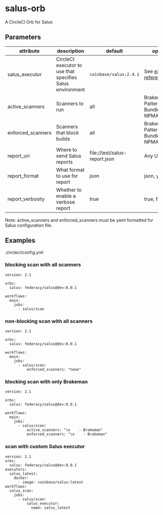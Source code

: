 # salus-orb

A CircleCI Orb for Salus

## Parameters

| attribute | description | default | options |
| --------- | ----------- | ------- | ------- |
| salus_executor | CircleCI executor to use that specifies Salus environment | `coinbase/salus:2.4.1` | See [executor reference](https://circleci.com/docs/2.0/configuration-reference/#executors-requires-version-21)|
| active_scanners | Scanners to run | all | Brakeman, PatternSearch, BundleAudit, NPMAudit |
| enforced_scanners | Scanners that block builds | all | Brakeman, PatternSearch, BundleAudit, NPMAudit |
| report_uri | Where to send Salus reports | file://test/salus-report.json | Any URI |
| report_format | What format to use for report | json | json, yaml, txt |
| report_verbosity | Whether to enable a verbose report | true | true, false |

Note: active_scanners and enforced_scanners must be yaml formatted for Salus configuration file.

## Examples

.circleci/config.yml

### blocking scan with all scanners

```
version: 2.1

orbs:
  salus: federacy/salus@dev:0.0.1

workflows:
  main:
    jobs:
      - salus/scan
```

### non-blocking scan with all scanners

```
version: 2.1

orbs:
  salus: federacy/salus@dev:0.0.1

workflows:
  main:
    jobs:
      - salus/scan:
          enforced_scanners: "none"
```

### blocking scan with only Brakeman

```
version: 2.1

orbs:
  salus: federacy/salus@dev:0.0.1

workflows:
  main:
    jobs:
      - salus/scan:
          active_scanners: "\n    - Brakeman"
          enforced_scanners: "\n    - Brakeman"
```

### scan with custom Salus executor

```
version: 2.1
orbs:
  salus: federacy/salus@dev:0.0.1
executors:
  salus_latest:
    docker:
      - image: coinbase/salus:latest
workflows:
  salus_scan:
    jobs: 
      - salus/scan:
          salus_executor:
            name: salus_latest
```
